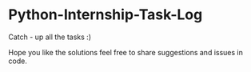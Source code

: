 # Python-Internship-Task-Log
Catch - up all the tasks :) 

Hope you like the solutions feel free to share suggestions and issues in code.
